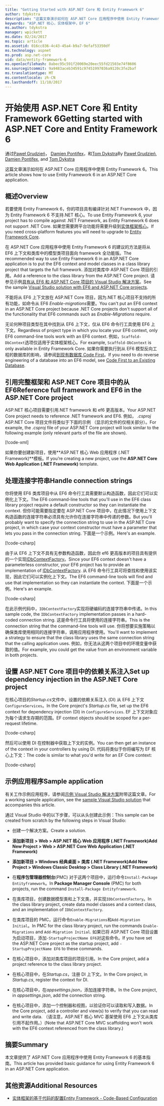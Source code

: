 ```yaml
---
title: "Getting Started with ASP.NET Core 和 Entity Framework 6"
author: tdykstra
description: "这篇文章演示如何在 ASP.NET Core 应用程序中使用 Entity Framework 6。"
keywords: "ASP.NET 核心，实体框架中，EF 6"
ms.author: tdykstra
manager: wpickett
ms.date: 02/24/2017
ms.topic: article
ms.assetid: 016cc836-4c43-45a4-b9a7-9efaf53350df
ms.technology: aspnet
ms.prod: asp.net-core
uid: data/entity-framework-6
ms.openlocfilehash: 8abec95c591f20069e20eec55fd21503e74f8606
ms.sourcegitcommit: 9a9483aceb34591c97451997036a9120c3fe2baf
ms.translationtype: MT
ms.contentlocale: zh-CN
ms.lasthandoff: 11/10/2017
---
```

# <a name="getting-started-with-aspnet-core-and-entity-framework-6"></a><span data-ttu-id="61af0-104">开始使用 ASP.NET Core 和 Entity Framework 6</span><span class="sxs-lookup"><span data-stu-id="61af0-104">Getting started with ASP.NET Core and Entity Framework 6</span></span>

<span data-ttu-id="61af0-105">通过[Paweł Grudzień](https://github.com/pgrudzien12)， [Damien Pontifex](https://github.com/DamienPontifex)，和[Tom Dykstra](https://github.com/tdykstra)</span><span class="sxs-lookup"><span data-stu-id="61af0-105">By [Paweł Grudzień](https://github.com/pgrudzien12), [Damien Pontifex](https://github.com/DamienPontifex), and [Tom Dykstra](https://github.com/tdykstra)</span></span>

<span data-ttu-id="61af0-106">这篇文章演示如何在 ASP.NET Core 应用程序中使用 Entity Framework 6。</span><span class="sxs-lookup"><span data-stu-id="61af0-106">This article shows how to use Entity Framework 6 in an ASP.NET Core application.</span></span>

## <a name="overview"></a><span data-ttu-id="61af0-107">概述</span><span class="sxs-lookup"><span data-stu-id="61af0-107">Overview</span></span>

<span data-ttu-id="61af0-108">若要使用 Entity Framework 6，你的项目具有编译针对.NET Framework 中，因为 Entity Framework 6 不支持.NET 核心。</span><span class="sxs-lookup"><span data-stu-id="61af0-108">To use Entity Framework 6, your project has to compile against .NET Framework, as Entity Framework 6 does not support .NET Core.</span></span> <span data-ttu-id="61af0-109">如果您需要跨平台功能将需要升级到[实体框架核心](https://docs.microsoft.com/ef/)。</span><span class="sxs-lookup"><span data-stu-id="61af0-109">If you need cross-platform features you will need to upgrade to [Entity Framework Core](https://docs.microsoft.com/ef/).</span></span>

<span data-ttu-id="61af0-110">在 ASP.NET Core 应用程序中使用 Entity Framework 6 的建议的方法是将从 EF6 上下文和类库中的模型类项目面向 framework 全功能版。</span><span class="sxs-lookup"><span data-stu-id="61af0-110">The recommended way to use Entity Framework 6 in an ASP.NET Core application is to put the EF6 context and model classes in a class library project that targets the full framework.</span></span> <span data-ttu-id="61af0-111">添加对类库中 ASP.NET Core 项目的引用。</span><span class="sxs-lookup"><span data-stu-id="61af0-111">Add a reference to the class library from the ASP.NET Core project.</span></span> <span data-ttu-id="61af0-112">请参见示例[具有从 EF6 和 ASP.NET Core 项目的 Visual Studio 解决方案](https://github.com/aspnet/Docs/tree/master/aspnetcore/data/entity-framework-6/sample/)。</span><span class="sxs-lookup"><span data-stu-id="61af0-112">See the sample [Visual Studio solution with EF6 and ASP.NET Core projects](https://github.com/aspnet/Docs/tree/master/aspnetcore/data/entity-framework-6/sample/).</span></span>

<span data-ttu-id="61af0-113">不能将从 EF6 上下文放在 ASP.NET Core 项目，因为.NET 核心项目不支持的所有功能，如命令从 EF6 *Enable-migrations*需要。</span><span class="sxs-lookup"><span data-stu-id="61af0-113">You can't put an EF6 context in an ASP.NET Core project because .NET Core projects don't support all of the functionality that EF6 commands such as *Enable-Migrations* require.</span></span>

<span data-ttu-id="61af0-114">无论何种项目类型在其中找到从 EF6 上下文，仅从 EF6 命令行工具使用 EF6 上下文。</span><span class="sxs-lookup"><span data-stu-id="61af0-114">Regardless of project type in which you locate your EF6 context, only EF6 command-line tools work with an EF6 context.</span></span> <span data-ttu-id="61af0-115">例如，`Scaffold-DbContext`选项仅适用于实体框架核心。</span><span class="sxs-lookup"><span data-stu-id="61af0-115">For example, `Scaffold-DbContext` is only available in Entity Framework Core.</span></span> <span data-ttu-id="61af0-116">如果你需要执行到从 EF6 模型反向工程的数据库的影响，请参阅[到现有数据库 Code First](https://msdn.microsoft.com/jj200620)。</span><span class="sxs-lookup"><span data-stu-id="61af0-116">If you need to do reverse engineering of a database into an EF6 model, see [Code First to an Existing Database](https://msdn.microsoft.com/jj200620).</span></span>

## <a name="reference-full-framework-and-ef6-in-the-aspnet-core-project"></a><span data-ttu-id="61af0-117">引用完整框架和 ASP.NET Core 项目中的从 EF6</span><span class="sxs-lookup"><span data-stu-id="61af0-117">Reference full framework and EF6 in the ASP.NET Core project</span></span>

<span data-ttu-id="61af0-118">ASP.NET 核心项目需要引用.NET framework 和 ef6 更高版本。</span><span class="sxs-lookup"><span data-stu-id="61af0-118">Your ASP.NET Core project needs to reference .NET framework and EF6.</span></span> <span data-ttu-id="61af0-119">例如， *.csproj* ASP.NET Core 项目文件将类似于下面的示例 （显示的文件的仅相关部分）。</span><span class="sxs-lookup"><span data-stu-id="61af0-119">For example, the *.csproj* file of your ASP.NET Core project will look similar to the following example (only relevant parts of the file are shown).</span></span>

[!code-xml[](entity-framework-6/sample/MVCCore/MVCCore.csproj?range=3-9&highlight=2)]

<span data-ttu-id="61af0-120">如果你要创建新项目，使用**ASP.NET 核心 Web 应用程序 (.NET Framework)**模板。</span><span class="sxs-lookup"><span data-stu-id="61af0-120">If you’re creating a new project, use the **ASP.NET Core Web Application (.NET Framework)** template.</span></span>

## <a name="handle-connection-strings"></a><span data-ttu-id="61af0-121">处理连接字符串</span><span class="sxs-lookup"><span data-stu-id="61af0-121">Handle connection strings</span></span>

<span data-ttu-id="61af0-122">你将使用 EF6 类库项目中从 EF6 命令行工具需要默认构造函数，因此它们可以实例化上下文。</span><span class="sxs-lookup"><span data-stu-id="61af0-122">The EF6 command-line tools that you'll use in the EF6 class library project require a default constructor so they can instantiate the context.</span></span> <span data-ttu-id="61af0-123">但你可能需要指定要在 ASP.NET Core 项目中，在此情况下使用上下文构造函数的连接字符串必须具有允许你在连接字符串中传递的参数。</span><span class="sxs-lookup"><span data-stu-id="61af0-123">But you'll probably want to specify the connection string to use in the ASP.NET Core project, in which case your context constructor must have a parameter that lets you pass in the connection string.</span></span> <span data-ttu-id="61af0-124">下面是一个示例。</span><span class="sxs-lookup"><span data-stu-id="61af0-124">Here's an example.</span></span>

[!code-csharp[](entity-framework-6/sample/EF6/SchoolContext.cs?name=snippet_Constructor)]

<span data-ttu-id="61af0-125">由于从 EF6 上下文不具有无参数构造函数，因此你 ef6 更高版本的项目具有提供的一个实现[IDbContextFactory](https://msdn.microsoft.com/library/hh506876)。</span><span class="sxs-lookup"><span data-stu-id="61af0-125">Since your EF6 context doesn't have a parameterless constructor, your EF6 project has to provide an implementation of [IDbContextFactory](https://msdn.microsoft.com/library/hh506876).</span></span> <span data-ttu-id="61af0-126">从 EF6 命令行工具可将查找和使用该实现，因此它们可以实例化上下文。</span><span class="sxs-lookup"><span data-stu-id="61af0-126">The EF6 command-line tools will find and use that implementation so they can instantiate the context.</span></span> <span data-ttu-id="61af0-127">下面是一个示例。</span><span class="sxs-lookup"><span data-stu-id="61af0-127">Here's an example.</span></span>

[!code-csharp[](entity-framework-6/sample/EF6/SchoolContextFactory.cs?name=snippet_IDbContextFactory)]

<span data-ttu-id="61af0-128">在此示例代码中，`IDbContextFactory`实现将硬编码的连接字符串中传递。</span><span class="sxs-lookup"><span data-stu-id="61af0-128">In this sample code, the `IDbContextFactory` implementation passes in a hard-coded connection string.</span></span> <span data-ttu-id="61af0-129">这是命令行工具将使用的连接字符串。</span><span class="sxs-lookup"><span data-stu-id="61af0-129">This is the connection string that the command-line tools will use.</span></span> <span data-ttu-id="61af0-130">你将想要实施策略以确保类库使用相同的连接字符串，调用应用程序使用。</span><span class="sxs-lookup"><span data-stu-id="61af0-130">You'll want to implement a strategy to ensure that the class library uses the same connection string that the calling application uses.</span></span> <span data-ttu-id="61af0-131">例如，你无法从这两个项目中的环境变量中获取的值。</span><span class="sxs-lookup"><span data-stu-id="61af0-131">For example, you could get the value from an environment variable in both projects.</span></span>

## <a name="set-up-dependency-injection-in-the-aspnet-core-project"></a><span data-ttu-id="61af0-132">设置 ASP.NET Core 项目中的依赖关系注入</span><span class="sxs-lookup"><span data-stu-id="61af0-132">Set up dependency injection in the ASP.NET Core project</span></span>

<span data-ttu-id="61af0-133">在核心项目的*Startup.cs*文件中，设置的依赖关系注入 (DI) 从 EF6 上下文`ConfigureServices`。</span><span class="sxs-lookup"><span data-stu-id="61af0-133">In the Core project's *Startup.cs* file, set up the EF6 context for dependency injection (DI) in `ConfigureServices`.</span></span> <span data-ttu-id="61af0-134">EF 上下文对象应为每个请求生存期的范围。</span><span class="sxs-lookup"><span data-stu-id="61af0-134">EF context objects should be scoped for a per-request lifetime.</span></span>

[!code-csharp[](entity-framework-6/sample/MVCCore/Startup.cs?name=snippet_ConfigureServices&highlight=5)]

<span data-ttu-id="61af0-135">然后可以使用 DI 在控制器中获取上下文的实例。</span><span class="sxs-lookup"><span data-stu-id="61af0-135">You can then get an instance of the context in your controllers by using DI.</span></span> <span data-ttu-id="61af0-136">代码将类似于你将编写为 EF 核心上下文：</span><span class="sxs-lookup"><span data-stu-id="61af0-136">The code is similar to what you'd write for an EF Core context:</span></span>

[!code-csharp[](entity-framework-6/sample/MVCCore/Controllers/StudentsController.cs?name=snippet_ContextInController)]

## <a name="sample-application"></a><span data-ttu-id="61af0-137">示例应用程序</span><span class="sxs-lookup"><span data-stu-id="61af0-137">Sample application</span></span>

<span data-ttu-id="61af0-138">有关工作示例应用程序，请参阅[示例 Visual Studio 解决方案](https://github.com/aspnet/Docs/tree/master/aspnetcore/data/entity-framework-6/sample/)附带这篇文章。</span><span class="sxs-lookup"><span data-stu-id="61af0-138">For a working sample application, see the [sample Visual Studio solution](https://github.com/aspnet/Docs/tree/master/aspnetcore/data/entity-framework-6/sample/) that accompanies this article.</span></span>

<span data-ttu-id="61af0-139">通过 Visual Studio 中的以下步骤，可以从头创建此示例：</span><span class="sxs-lookup"><span data-stu-id="61af0-139">This sample can be created from scratch by the following steps in Visual Studio:</span></span>

* <span data-ttu-id="61af0-140">创建一个解决方案。</span><span class="sxs-lookup"><span data-stu-id="61af0-140">Create a solution.</span></span>

* <span data-ttu-id="61af0-141">**添加新项目 > Web > ASP.NET 核心 Web 应用程序 (.NET Framework)**</span><span class="sxs-lookup"><span data-stu-id="61af0-141">**Add New Project > Web > ASP.NET Core Web Application (.NET Framework)**</span></span>

* <span data-ttu-id="61af0-142">**添加新项目 > Windows 经典桌面 > 类库 (.NET Framework)**</span><span class="sxs-lookup"><span data-stu-id="61af0-142">**Add New Project > Windows Classic Desktop > Class Library (.NET Framework)**</span></span>

* <span data-ttu-id="61af0-143">在**程序包管理器控制台**(PMC) 对于这两个项目中，运行命令`Install-Package Entityframework`。</span><span class="sxs-lookup"><span data-stu-id="61af0-143">In **Package Manager Console** (PMC) for both projects, run the command `Install-Package Entityframework`.</span></span>

* <span data-ttu-id="61af0-144">在类库项目，创建数据模型类和上下文类，并实现`IDbContextFactory`。</span><span class="sxs-lookup"><span data-stu-id="61af0-144">In the class library project, create data model classes and a context class, and an implementation of `IDbContextFactory`.</span></span>

* <span data-ttu-id="61af0-145">在类库项目的 PMC，运行命令`Enable-Migrations`和`Add-Migration Initial`。</span><span class="sxs-lookup"><span data-stu-id="61af0-145">In PMC for the class library project, run the commands `Enable-Migrations` and `Add-Migration Initial`.</span></span> <span data-ttu-id="61af0-146">如果已将 ASP.NET Core 项目设置为启动项目，添加`-StartupProjectName EF6`对这些命令。</span><span class="sxs-lookup"><span data-stu-id="61af0-146">If you have set the ASP.NET Core project as the startup project, add `-StartupProjectName EF6` to these commands.</span></span>

* <span data-ttu-id="61af0-147">在核心项目中，添加对类库项目的项目引用。</span><span class="sxs-lookup"><span data-stu-id="61af0-147">In the Core project, add a project reference to the class library project.</span></span>

* <span data-ttu-id="61af0-148">在核心项目中，在*Startup.cs*，注册 DI 上下文。</span><span class="sxs-lookup"><span data-stu-id="61af0-148">In the Core project, in *Startup.cs*, register the context for DI.</span></span>

* <span data-ttu-id="61af0-149">在核心项目中，在*appsettings.json*，添加连接字符串。</span><span class="sxs-lookup"><span data-stu-id="61af0-149">In the Core project, in *appsettings.json*, add the connection string.</span></span>

* <span data-ttu-id="61af0-150">在核心项目中，添加一个控制器和视图，以验证你可以读取和写入数据。</span><span class="sxs-lookup"><span data-stu-id="61af0-150">In the Core project, add a controller and view(s) to verify that you can read and write data.</span></span> <span data-ttu-id="61af0-151">（请注意，ASP.NET 核心 MVC 基架使用 EF6 上下文从类库引用不起作用。）</span><span class="sxs-lookup"><span data-stu-id="61af0-151">(Note that ASP.NET Core MVC scaffolding won't work with the EF6 context referenced from the class library.)</span></span>

## <a name="summary"></a><span data-ttu-id="61af0-152">摘要</span><span class="sxs-lookup"><span data-stu-id="61af0-152">Summary</span></span>

<span data-ttu-id="61af0-153">本文章提供了 ASP.NET Core 应用程序中使用 Entity Framework 6 的基本指南。</span><span class="sxs-lookup"><span data-stu-id="61af0-153">This article has provided basic guidance for using Entity Framework 6 in an ASP.NET Core application.</span></span>

## <a name="additional-resources"></a><span data-ttu-id="61af0-154">其他资源</span><span class="sxs-lookup"><span data-stu-id="61af0-154">Additional Resources</span></span>

* [<span data-ttu-id="61af0-155">实体框架的基于代码的配置</span><span class="sxs-lookup"><span data-stu-id="61af0-155">Entity Framework - Code-Based Configuration</span></span>](https://msdn.microsoft.com/data/jj680699.aspx)
